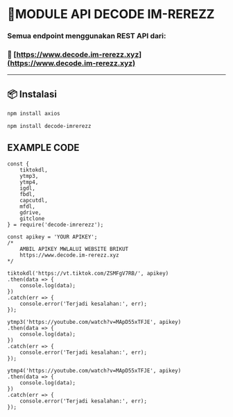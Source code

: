# 🔰MODULE API DECODE IM-REREZZ

### Semua endpoint menggunakan REST API dari:  
### 🔗 [https://www.decode.im-rerezz.xyz](https://www.decode.im-rerezz.xyz)

---

## 📦 Instalasi

```bash
npm install axios
```

```bash
npm install decode-imrerezz
```

##    EXAMPLE CODE
```
const {
    tiktokdl,
    ytmp3,
    ytmp4,
    igdl,
    fbdl,
    capcutdl,
    mfdl,
    gdrive,
    gitclone
} = require('decode-imrerezz');

const apikey = 'YOUR APIKEY';
/* 
    AMBIL APIKEY MWLALUI WEBSITE BRIKUT 
    https://www.decode.im-rerezz.xyz
*/

tiktokdl('https://vt.tiktok.com/ZSMFgV7RB/', apikey)
.then(data => {
    console.log(data);
})
.catch(err => {
    console.error('Terjadi kesalahan:', err);
});

ytmp3('https://youtube.com/watch?v=MApD55xTFJE', apikey)
.then(data => {
    console.log(data);
})
.catch(err => {
    console.error('Terjadi kesalahan:', err);
});

ytmp4('https://youtube.com/watch?v=MApD55xTFJE', apikey)
.then(data => {
    console.log(data);
})
.catch(err => {
    console.error('Terjadi kesalahan:', err);
});
```

